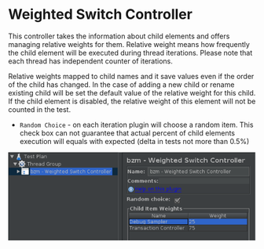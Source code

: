 # Weighted Switch Controller

This controller takes the information about child elements and offers managing relative weights for them. Relative weight means how frequently the child element will be executed during thread iterations. Please note that each thread has independent counter of iterations. 

Relative weights mapped to child names and it save values even if the order of the child has changed. In the case of adding a new child or rename existing child will be set the default value of the relative weight for this child. If the child element is disabled, the relative weight of this element will not be counted in the test.

* `Random Choice` -  on each iteration plugin will choose a random item. This check box can not guarantee that actual percent of child elements execution will equals with expected (delta in tests not more than 0.5%)

![](WeightedSwitchController.png)